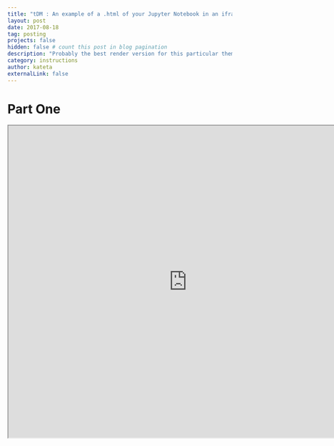 ```yaml
---
title: "tDM : An example of a .html of your Jupyter Notebook in an iframe"
layout: post
date: 2017-08-18
tag: posting
projects: false
hidden: false # count this post in blog pagination
description: "Probably the best render version for this particular theme I have, or if your theme has spacing issues."
category: instructions
author: kateta
externalLink: false
---
```


# Part One

<iframe src="https://ktbernoulli.github.io/servicedisruption-startingpoint/part-one.html" width="800" height="700" scrolling="yes"> </iframe>
